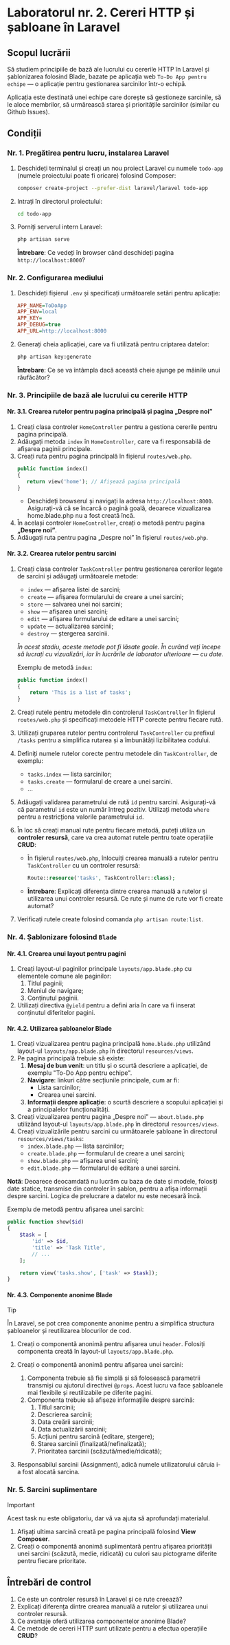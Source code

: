 # Laboratorul nr. 2. Cereri HTTP și șabloane în Laravel

## Scopul lucrării

Să studiem principiile de bază ale lucrului cu cererile HTTP în Laravel și șablonizarea folosind Blade, bazate pe aplicația web `To-Do App pentru echipe` — o aplicație pentru gestionarea sarcinilor într-o echipă.

Aplicația este destinată unei echipe care dorește să gestioneze sarcinile, să le aloce membrilor, să urmărească starea și prioritățile sarcinilor (similar cu Github Issues).

## Condiții

### Nr. 1. Pregătirea pentru lucru, instalarea Laravel

1. Deschideți terminalul și creați un nou proiect Laravel cu numele `todo-app` (numele proiectului poate fi oricare) folosind Composer:
   ```bash
   composer create-project --prefer-dist laravel/laravel todo-app
   ```
2. Intrați în directorul proiectului:
   ```bash
   cd todo-app
   ```
3. Porniți serverul intern Laravel:
   ```bash
   php artisan serve
   ```
   **Întrebare**: Ce vedeți în browser când deschideți pagina `http://localhost:8000`?

### Nr. 2. Configurarea mediului

1. Deschideți fișierul `.env` și specificați următoarele setări pentru aplicație:
   ```ini
   APP_NAME=ToDoApp
   APP_ENV=local
   APP_KEY=
   APP_DEBUG=true
   APP_URL=http://localhost:8000
   ```
2. Generați cheia aplicației, care va fi utilizată pentru criptarea datelor:
   ```bash
   php artisan key:generate
   ```
   **Întrebare**: Ce se va întâmpla dacă această cheie ajunge pe mâinile unui răufăcător?

### Nr. 3. Principiile de bază ale lucrului cu cererile HTTP

#### Nr. 3.1. Crearea rutelor pentru pagina principală și pagina „Despre noi”

1. Creați clasa controler `HomeController` pentru a gestiona cererile pentru pagina principală.
2. Adăugați metoda `index` în `HomeController`, care va fi responsabilă de afișarea paginii principale.
3. Creați ruta pentru pagina principală în fișierul `routes/web.php`.
   ```php
   public function index()
   {
      return view('home'); // Afișează pagina principală
   }
   ```
   - Deschideți browserul și navigați la adresa `http://localhost:8000`. Asigurați-vă că se încarcă o pagină goală, deoarece vizualizarea home.blade.php nu a fost creată încă.
4. În același controler `HomeController`, creați o metodă pentru pagina **„Despre noi”**.
5. Adăugați ruta pentru pagina „Despre noi” în fișierul `routes/web.php`.

#### Nr. 3.2. Crearea rutelor pentru sarcini

1. Creați clasa controler `TaskController` pentru gestionarea cererilor legate de sarcini și adăugați următoarele metode:
   - `index` — afișarea listei de sarcini;
   - `create` — afișarea formularului de creare a unei sarcini;
   - `store` — salvarea unei noi sarcini;
   - `show` — afișarea unei sarcini;
   - `edit` — afișarea formularului de editare a unei sarcini;
   - `update` — actualizarea sarcinii;
   - `destroy` — ștergerea sarcinii.

   _În acest stadiu, aceste metode pot fi lăsate goale. În curând veți începe să lucrați cu vizualizări, iar în lucrările de laborator ulterioare — cu date._

   Exemplu de metodă `index`:
   ```php
   public function index()
   {
       return 'This is a list of tasks';
   }
   ```

2. Creați rutele pentru metodele din controlerul `TaskController` în fișierul `routes/web.php` și specificați metodele HTTP corecte pentru fiecare rută.
3. Utilizați gruparea rutelor pentru controlerul `TaskController` cu prefixul `/tasks` pentru a simplifica rutarea și a îmbunătăți lizibilitatea codului.
4. Definiți numele rutelor corecte pentru metodele din `TaskController`, de exemplu:
   - `tasks.index` — lista sarcinilor;
   - `tasks.create` — formularul de creare a unei sarcini.
   - ...
6. Adăugați validarea parametrului de rută `id` pentru sarcini. Asigurați-vă că parametrul `id` este un număr întreg pozitiv. Utilizați metoda `where` pentru a restricționa valorile parametrului `id`.
5. În loc să creați manual rute pentru fiecare metodă, puteți utiliza un **controler resursă**, care va crea automat rutele pentru toate operațiile **CRUD**:
   - În fișierul `routes/web.php`, înlocuiți crearea manuală a rutelor pentru `TaskController` cu un controler resursă:
      ```php
      Route::resource('tasks', TaskController::class);
      ```
   - **Întrebare**: Explicați diferența dintre crearea manuală a rutelor și utilizarea unui controler resursă. Ce rute și nume de rute vor fi create automat?
6. Verificați rutele create folosind comanda `php artisan route:list`.

### Nr. 4. Șablonizare folosind `Blade`

#### Nr. 4.1. Crearea unui layout pentru pagini

1. Creați layout-ul paginilor principale `layouts/app.blade.php` cu elementele comune ale paginilor:
   1. Titlul paginii;
   2. Meniul de navigare;
   3. Conținutul paginii.
2. Utilizați directiva `@yield` pentru a defini aria în care va fi inserat conținutul diferitelor pagini.

#### Nr. 4.2. Utilizarea șabloanelor Blade

1. Creați vizualizarea pentru pagina principală `home.blade.php` utilizând layout-ul `layouts/app.blade.php` în directorul `resources/views`.
2. Pe pagina principală trebuie să existe:
   1. **Mesaj de bun venit**: un titlu și o scurtă descriere a aplicației, de exemplu "To-Do App pentru echipe".
   2. **Navigare**: linkuri către secțiunile principale, cum ar fi:
      - Lista sarcinilor;
      - Crearea unei sarcini.
   3. **Informații despre aplicație**: o scurtă descriere a scopului aplicației și a principalelor funcționalități.
3. Creați vizualizarea pentru pagina „Despre noi” — `about.blade.php` utilizând layout-ul `layouts/app.blade.php` în directorul `resources/views`.
4. Creați vizualizările pentru sarcini cu următoarele șabloane în directorul `resources/views/tasks`:
   - `index.blade.php` — lista sarcinilor;
   - `create.blade.php` — formularul de creare a unei sarcini;
   - `show.blade.php` — afișarea unei sarcini;
   - `edit.blade.php` — formularul de editare a unei sarcini.

**Notă**: Deoarece deocamdată nu lucrăm cu baza de date și modele, folosiți date statice, transmise din controler în șablon, pentru a afișa informații despre sarcini. Logica de prelucrare a datelor nu este necesară încă.

Exemplu de metodă pentru afișarea unei sarcini:
```php
public function show($id)
{
    $task = [
        'id' => $id,
        'title' => 'Task Title',
        // ...
    ];

    return view('tasks.show', ['task' => $task]);
}
```

#### Nr. 4.3. Componente anonime Blade

> [!TIP]
> În Laravel, se pot crea componente anonime pentru a simplifica structura șabloanelor și reutilizarea blocurilor de cod.

1. Creați o componentă anonimă pentru afișarea unui `header`. Folosiți componenta creată în layout-ul `layouts/app.blade.php`.
2. Creați o componentă anonimă pentru afișarea unei sarcini:
   1. Componenta trebuie să fie simplă și să folosească parametrii transmiși cu ajutorul directivei `@props`. Acest lucru va face șabloanele mai flexibile și reutilizabile pe diferite pagini.
   2. Componenta trebuie să afișeze informațiile despre sarcină:
      1. Titlul sarcinii;
      2. Descrierea sarcinii;
      3. Data creării sarcinii;
      4. Data actualizării sarcinii;
      5. Acțiuni pentru sarcină (editare, ștergere);
      6. Starea sarcinii (finalizată/nefinalizată);
      7. Prioritatea sarcinii (scăzută/medie/ridicată);
      

 8. Responsabilul sarcinii (Assignment), adică numele utilizatorului căruia i-a fost alocată sarcina.

### Nr. 5. Sarcini suplimentare

> [!IMPORTANT]
> Acest task nu este obligatoriu, dar vă va ajuta să aprofundați materialul.

1. Afișați ultima sarcină creată pe pagina principală folosind **View Composer**.
2. Creați o componentă anonimă suplimentară pentru afișarea priorității unei sarcini (scăzută, medie, ridicată) cu culori sau pictograme diferite pentru fiecare prioritate.

## Întrebări de control

1. Ce este un controler resursă în Laravel și ce rute creează?
2. Explicați diferența dintre crearea manuală a rutelor și utilizarea unui controler resursă.
3. Ce avantaje oferă utilizarea componentelor anonime Blade?
4. Ce metode de cereri HTTP sunt utilizate pentru a efectua operațiile **CRUD**?